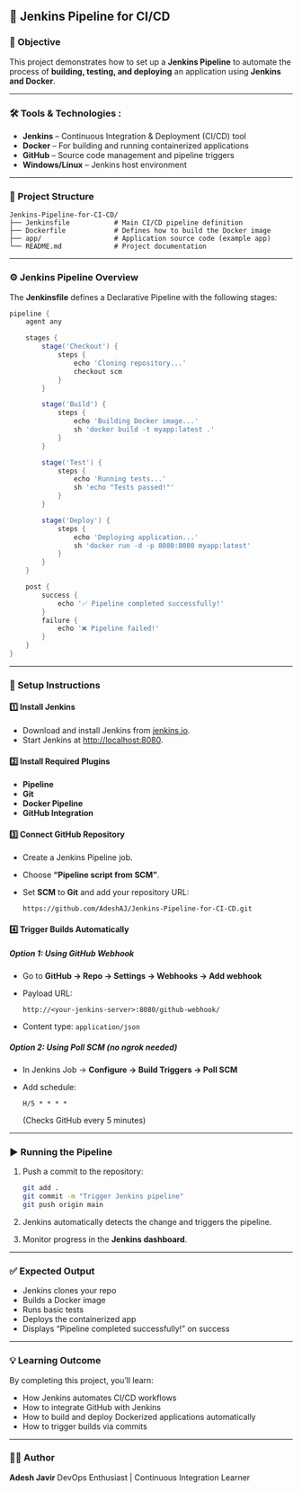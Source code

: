 ﻿
## 🚀 Jenkins Pipeline for CI/CD

### 🧩 Objective

This project demonstrates how to set up a **Jenkins Pipeline** to automate the process of **building, testing, and deploying** an application using **Jenkins and Docker**.

---

### 🛠️ Tools & Technologies :

* **Jenkins** – Continuous Integration & Deployment (CI/CD) tool
* **Docker** – For building and running containerized applications
* **GitHub** – Source code management and pipeline triggers
* **Windows/Linux** – Jenkins host environment

---

### 📁 Project Structure

```
Jenkins-Pipeline-for-CI-CD/
├── Jenkinsfile           # Main CI/CD pipeline definition
├── Dockerfile            # Defines how to build the Docker image
├── app/                  # Application source code (example app)
└── README.md             # Project documentation
```

---

### ⚙️ Jenkins Pipeline Overview

The **Jenkinsfile** defines a Declarative Pipeline with the following stages:

```groovy
pipeline {
    agent any

    stages {
        stage('Checkout') {
            steps {
                echo 'Cloning repository...'
                checkout scm
            }
        }

        stage('Build') {
            steps {
                echo 'Building Docker image...'
                sh 'docker build -t myapp:latest .'
            }
        }

        stage('Test') {
            steps {
                echo 'Running tests...'
                sh 'echo "Tests passed!"'
            }
        }

        stage('Deploy') {
            steps {
                echo 'Deploying application...'
                sh 'docker run -d -p 8080:8080 myapp:latest'
            }
        }
    }

    post {
        success {
            echo '✅ Pipeline completed successfully!'
        }
        failure {
            echo '❌ Pipeline failed!'
        }
    }
}
```

---

### 🔧 Setup Instructions

#### 1️⃣ Install Jenkins

* Download and install Jenkins from [jenkins.io](https://www.jenkins.io/download/).
* Start Jenkins at [http://localhost:8080](http://localhost:8080).

#### 2️⃣ Install Required Plugins

* **Pipeline**
* **Git**
* **Docker Pipeline**
* **GitHub Integration**

#### 3️⃣ Connect GitHub Repository

* Create a Jenkins Pipeline job.
* Choose **“Pipeline script from SCM”**.
* Set **SCM** to **Git** and add your repository URL:

  ```
  https://github.com/AdeshAJ/Jenkins-Pipeline-for-CI-CD.git
  ```

#### 4️⃣ Trigger Builds Automatically

##### Option 1: **Using GitHub Webhook**

* Go to **GitHub → Repo → Settings → Webhooks → Add webhook**
* Payload URL:

  ```
  http://<your-jenkins-server>:8080/github-webhook/
  ```
* Content type: `application/json`

##### Option 2: **Using Poll SCM** *(no ngrok needed)*

* In Jenkins Job → **Configure → Build Triggers → Poll SCM**
* Add schedule:

  ```
  H/5 * * * *
  ```

  (Checks GitHub every 5 minutes)

---

### ▶️ Running the Pipeline

1. Push a commit to the repository:

   ```bash
   git add .
   git commit -m "Trigger Jenkins pipeline"
   git push origin main
   ```
2. Jenkins automatically detects the change and triggers the pipeline.
3. Monitor progress in the **Jenkins dashboard**.

---

### ✅ Expected Output

* Jenkins clones your repo
* Builds a Docker image
* Runs basic tests
* Deploys the containerized app
* Displays “Pipeline completed successfully!” on success

---

### 💡 Learning Outcome

By completing this project, you’ll learn:

* How Jenkins automates CI/CD workflows
* How to integrate GitHub with Jenkins
* How to build and deploy Dockerized applications automatically
* How to trigger builds via commits

---



### 👨‍💻 Author


**Adesh Javir**
DevOps Enthusiast | Continuous Integration Learner



